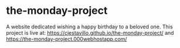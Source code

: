 # the-monday-project
A website dedicated wishing a happy birthday to a beloved one. This project is live at: https://cjestavillo.github.io/the-monday-project/ and https://the-monday-project.000webhostapp.com/
